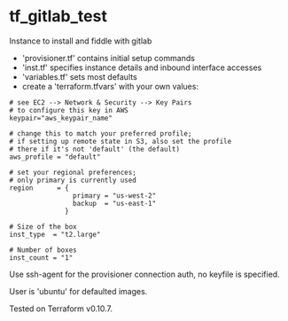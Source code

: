 # tf_gitlab_test
Instance to install and fiddle with gitlab

- 'provisioner.tf' contains initial setup commands
- 'inst.tf' specifies instance details and inbound interface accesses
- 'variables.tf' sets most defaults
- create a 'terraform.tfvars' with your own values:

```
# see EC2 --> Network & Security --> Key Pairs
# to configure this key in AWS
keypair="aws_keypair_name"

# change this to match your preferred profile;
# if setting up remote state in S3, also set the profile
# there if it's not 'default' (the default)
aws_profile = "default"

# set your regional preferences;
# only primary is currently used
region      = { 
                primary = "us-west-2"
                backup  = "us-east-1"
              }

# Size of the box
inst_type  = "t2.large"

# Number of boxes
inst_count = "1"
```

Use ssh-agent for the provisioner connection auth, no keyfile is specified.

User is 'ubuntu' for defaulted images.

Tested on Terraform v0.10.7.
